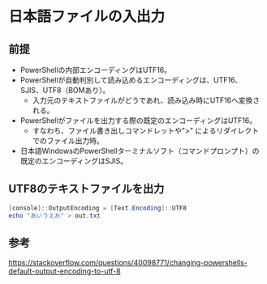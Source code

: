 ﻿# 日本語ファイルの入出力

## 前提

- PowerShellの内部エンコーディングはUTF16。
- PowerShellが自動判別して読み込めるエンコーディングは、UTF16、SJIS、UTF8（BOMあり）。
  - 入力元のテキストファイルがどうであれ、読み込み時にUTF16へ変換される。
- PowerShellがファイルを出力する際の既定のエンコーディングはUTF16。
  - すなわち、ファイル書き出しコマンドレットや">" によるリダイレクトでのファイル出力時。
- 日本語WindowsのPowerShellターミナルソフト（コマンドプロンプト）の既定のエンコーディングはSJIS。




## UTF8のテキストファイルを出力

```powershell
[console]::OutputEncoding = [Text.Encoding]::UTF8
echo "あいうえお" > out.txt
```

## 参考

https://stackoverflow.com/questions/40098771/changing-powershells-default-output-encoding-to-utf-8